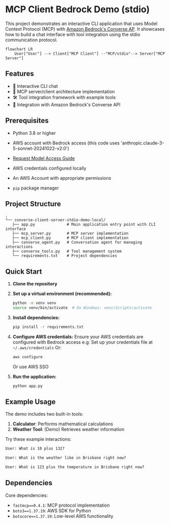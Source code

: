 # MCP Client Bedrock Demo (stdio)

This project demonstrates an interactive CLI application that uses Model Context Protocol (MCP) with [Amazon Bedrock's Converse AP](https://docs.aws.amazon.com/bedrock/latest/APIReference/API_runtime_Converse.html?trk=64e03f01-b931-4384-846e-db0ba9fa89f5&sc_channel=code). It showcases how to build a chat interface with tool integration using the stdio communication protocol.

```mermaid
flowchart LR
    User["User"] --> Client["MCP Client"] --"MCP/stdio"--> Server["MCP Server"]
```

## Features

- 🤖 Interactive CLI chat 
- 🔄 MCP server/client architecture implementation
- 🛠️ Tool integration framework with example tools
- 🔗 Integration with Amazon Bedrock's Converse API

## Prerequisites

- Python 3.8 or higher
- AWS account with Bedrock access (this code uses 'anthropic.claude-3-5-sonnet-20241022-v2:0') 
- [Request Model Access Guide](https://docs.aws.amazon.com/bedrock/latest/userguide/model-access.html?trk=64e03f01-b931-4384-846e-db0ba9fa89f5&sc_channel=code)
- AWS credentials configured locally
- An AWS Account with appropriate permissions


- `pip` package manager

## Project Structure

```
.
└── converse-client-server-stdio-demo-local/
   ├── app.py              # Main application entry point with CLI interface
   ├── mcp_server.py       # MCP server implementation
   ├── mcp_client.py       # MCP client implementation
   ├── converse_agent.py   # Conversation agent for managing interactions
   ├── converse_tools.py   # Tool management system
   └── requirements.txt    # Project dependencies
```

## Quick Start

1. **Clone the repository**


2. **Set up a virtual environment (recommended):**
   ```bash
   python -m venv venv
   source venv/bin/activate  # On Windows: venv\Scripts\activate
   ```

3. **Install dependencies:**
   ```bash
   pip install -r requirements.txt
   ```

4. **Configure AWS credentials:**
   Ensure your AWS credentials are configured with Bedrock access e.g:
   Set up your credentials file at `~/.aws/credentials`
   Or:
   ```bash
   aws configure
   ```
   Or use AWS SSO


5. **Run the application:**
   ```bash
   python app.py
   ```

## Example Usage

The demo includes two built-in tools:
1. **Calculator**: Performs mathematical calculations
2. **Weather Tool**: (Demo) Retrieves weather information

Try these example interactions:

```txt
User: What is 10 plus 132?

User: What is the weather like in Brisbane right now?

User: What is 123 plus the temperature in Brisbane right now?
```

## Dependencies

Core dependencies:
- `fastmcp==0.4.1`: MCP protocol implementation
- `boto3==1.37.19`: AWS SDK for Python
- `botocore==1.37.19`: Low-level AWS functionality
